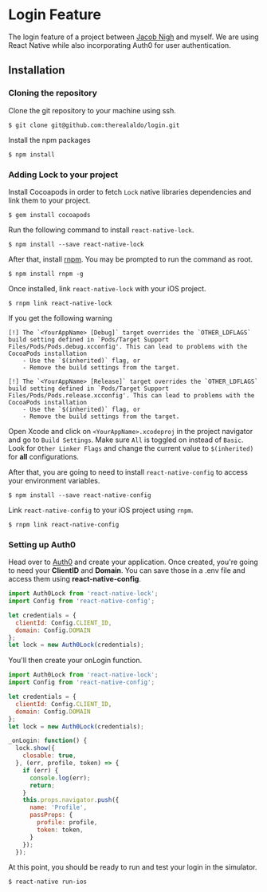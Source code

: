 # Login Feature

The login feature of a project between [Jacob Nigh](https://github.com/jacobnigh) and myself. We are
using React Native while also incorporating Auth0 for user authentication.

## Installation

### Cloning the repository

Clone the git repository to your machine using ssh.
```
$ git clone git@github.com:therealaldo/login.git
```

Install the npm packages
```
$ npm install
```

### Adding Lock to your project

Install Cocoapods in order to fetch ```Lock``` native libraries dependencies and link them to your
project.
```
$ gem install cocoapods
```

Run the following command to install ```react-native-lock```.
```
$ npm install --save react-native-lock
```

After that, install [rnpm](https://github.com/rnpm/rnpm). You may be prompted to run the command as
root.
```
$ npm install rnpm -g
```

Once installed, link ```react-native-lock``` with your iOS project.
```
$ rnpm link react-native-lock
```

If you get the following warning
```
[!] The `<YourAppName> [Debug]` target overrides the `OTHER_LDFLAGS` build setting defined in `Pods/Target Support Files/Pods/Pods.debug.xcconfig'. This can lead to problems with the CocoaPods installation
    - Use the `$(inherited)` flag, or
    - Remove the build settings from the target.

[!] The `<YourAppName> [Release]` target overrides the `OTHER_LDFLAGS` build setting defined in `Pods/Target Support Files/Pods/Pods.release.xcconfig'. This can lead to problems with the CocoaPods installation
    - Use the `$(inherited)` flag, or
    - Remove the build settings from the target.
```
Open Xcode and click on ```<YourAppName>.xcodeproj``` in the project navigator and go to ```Build Settings```.
Make sure ```All``` is toggled on instead of ```Basic```. Look for ```Other Linker Flags``` and change the current value
to ```$(inherited)``` for **all** configurations.

After that, you are going to need to install ```react-native-config``` to access your environment
variables.
```
$ npm install --save react-native-config
```

Link ```react-native-config``` to your iOS project using ```rnpm```.
```
$ rnpm link react-native-config
```

### Setting up Auth0

Head over to [Auth0](https://auth0.com/) and create your application. Once created, you're going to
need your **ClientID** and **Domain**. You can save those in a .env file and access them using
**react-native-config**.
```javascript
import Auth0Lock from 'react-native-lock';
import Config from 'react-native-config';

let credentials = {
  clientId: Config.CLIENT_ID,
  domain: Config.DOMAIN
};
let lock = new Auth0Lock(credentials);
```

You'll then create your onLogin function.
```javascript
import Auth0Lock from 'react-native-lock';
import Config from 'react-native-config';

let credentials = {
  clientId: Config.CLIENT_ID,
  domain: Config.DOMAIN
};
let lock = new Auth0Lock(credentials);

_onLogin: function() {
  lock.show({
    closable: true,
  }, (err, profile, token) => {
    if (err) {
      console.log(err);
      return;
    }
    this.props.navigator.push({
      name: 'Profile',
      passProps: {
        profile: profile,
        token: token,
      }
    });
  });
```

At this point, you should be ready to run and test your login in the simulator.
```
$ react-native run-ios
```
